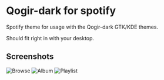 # Qogir-dark for spotify

Spotify theme for usage with the Qogir-dark GTK/KDE themes.

Should fit right in with your desktop.

## Screenshots

![Browse](https://i.imgur.com/PCqjXT5.png)
![Album](https://i.imgur.com/YmPJdin.png)
![Playlist](https://i.imgur.com/nHZ7WKO.png)
